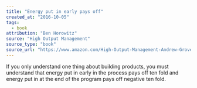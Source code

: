 ```yaml
---
title: "Energy put in early pays off"
created_at: "2016-10-05"
tags:
  - book
attribution: "Ben Horowitz"
source: "High Output Management"
source_type: "book"
source_url: "https://www.amazon.com/High-Output-Management-Andrew-Grove/dp/0679762884"
---
```


If you only understand one thing about building products, you must understand that energy put in early in the process pays off ten fold and energy put in at the end of the program pays off negative ten fold.
